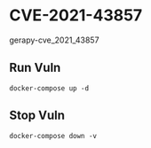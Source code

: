 # CVE-2021-43857

gerapy-cve_2021_43857

## Run Vuln

```
docker-compose up -d
```

## Stop Vuln

```
docker-compose down -v
```

